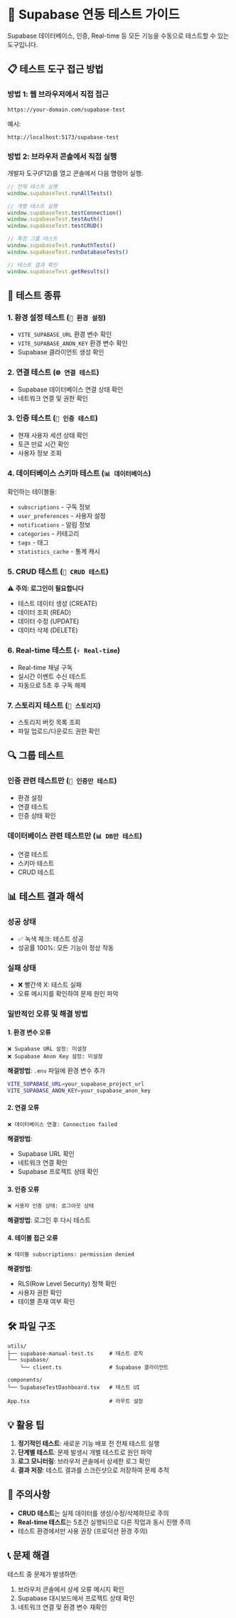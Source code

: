 # 🚀 Supabase 연동 테스트 가이드

Supabase 데이터베이스, 인증, Real-time 등 모든 기능을 수동으로 테스트할 수 있는 도구입니다.

## 📋 테스트 도구 접근 방법

### 방법 1: 웹 브라우저에서 직접 접근
```
https://your-domain.com/supabase-test
```

예시:
```
http://localhost:5173/supabase-test
```

### 방법 2: 브라우저 콘솔에서 직접 실행
개발자 도구(F12)를 열고 콘솔에서 다음 명령어 실행:

```javascript
// 전체 테스트 실행
window.supabaseTest.runAllTests()

// 개별 테스트 실행
window.supabaseTest.testConnection()
window.supabaseTest.testAuth()
window.supabaseTest.testCRUD()

// 특정 그룹 테스트
window.supabaseTest.runAuthTests()
window.supabaseTest.runDatabaseTests()

// 테스트 결과 확인
window.supabaseTest.getResults()
```

## 🧪 테스트 종류

### 1. 환경 설정 테스트 (`🔧 환경 설정`)
- `VITE_SUPABASE_URL` 환경 변수 확인
- `VITE_SUPABASE_ANON_KEY` 환경 변수 확인
- Supabase 클라이언트 생성 확인

### 2. 연결 테스트 (`🌐 연결 테스트`)
- Supabase 데이터베이스 연결 상태 확인
- 네트워크 연결 및 권한 확인

### 3. 인증 테스트 (`🔐 인증 테스트`)
- 현재 사용자 세션 상태 확인
- 토큰 만료 시간 확인
- 사용자 정보 조회

### 4. 데이터베이스 스키마 테스트 (`📊 데이터베이스`)
확인하는 테이블들:
- `subscriptions` - 구독 정보
- `user_preferences` - 사용자 설정
- `notifications` - 알림 정보
- `categories` - 카테고리
- `tags` - 태그
- `statistics_cache` - 통계 캐시

### 5. CRUD 테스트 (`📝 CRUD 테스트`)
⚠️ **주의: 로그인이 필요합니다**
- 테스트 데이터 생성 (CREATE)
- 데이터 조회 (READ)
- 데이터 수정 (UPDATE)
- 데이터 삭제 (DELETE)

### 6. Real-time 테스트 (`⚡ Real-time`)
- Real-time 채널 구독
- 실시간 이벤트 수신 테스트
- 자동으로 5초 후 구독 해제

### 7. 스토리지 테스트 (`📁 스토리지`)
- 스토리지 버킷 목록 조회
- 파일 업로드/다운로드 권한 확인

## 🔍 그룹 테스트

### 인증 관련 테스트만 (`🔐 인증만 테스트`)
- 환경 설정
- 연결 테스트
- 인증 상태 확인

### 데이터베이스 관련 테스트만 (`📊 DB만 테스트`)
- 연결 테스트
- 스키마 테스트
- CRUD 테스트

## 📊 테스트 결과 해석

### 성공 상태
- ✅ 녹색 체크: 테스트 성공
- 성공률 100%: 모든 기능이 정상 작동

### 실패 상태  
- ❌ 빨간색 X: 테스트 실패
- 오류 메시지를 확인하여 문제 원인 파악

### 일반적인 오류 및 해결 방법

#### 1. 환경 변수 오류
```
❌ Supabase URL 설정: 미설정
❌ Supabase Anon Key 설정: 미설정
```
**해결방법**: `.env` 파일에 환경 변수 추가
```bash
VITE_SUPABASE_URL=your_supabase_project_url
VITE_SUPABASE_ANON_KEY=your_supabase_anon_key
```

#### 2. 연결 오류
```
❌ 데이터베이스 연결: Connection failed
```
**해결방법**: 
- Supabase URL 확인
- 네트워크 연결 확인
- Supabase 프로젝트 상태 확인

#### 3. 인증 오류
```
❌ 사용자 인증 상태: 로그아웃 상태
```
**해결방법**: 로그인 후 다시 테스트

#### 4. 테이블 접근 오류
```
❌ 테이블 subscriptions: permission denied
```
**해결방법**: 
- RLS(Row Level Security) 정책 확인
- 사용자 권한 확인
- 테이블 존재 여부 확인

## 🛠️ 파일 구조

```
utils/
├── supabase-manual-test.ts     # 테스트 로직
└── supabase/
    └── client.ts               # Supabase 클라이언트

components/
└── SupabaseTestDashboard.tsx   # 테스트 UI

App.tsx                         # 라우트 설정
```

## 💡 활용 팁

1. **정기적인 테스트**: 새로운 기능 배포 전 전체 테스트 실행
2. **단계별 테스트**: 문제 발생시 개별 테스트로 원인 파악
3. **로그 모니터링**: 브라우저 콘솔에서 상세한 로그 확인
4. **결과 저장**: 테스트 결과를 스크린샷으로 저장하여 문제 추적

## 🚨 주의사항

- **CRUD 테스트**는 실제 데이터를 생성/수정/삭제하므로 주의
- **Real-time 테스트**는 5초간 실행되므로 다른 작업과 동시 진행 주의
- 테스트 환경에서만 사용 권장 (프로덕션 환경 주의)

## 📞 문제 해결

테스트 중 문제가 발생하면:
1. 브라우저 콘솔에서 상세 오류 메시지 확인
2. Supabase 대시보드에서 프로젝트 상태 확인
3. 네트워크 연결 및 환경 변수 재확인